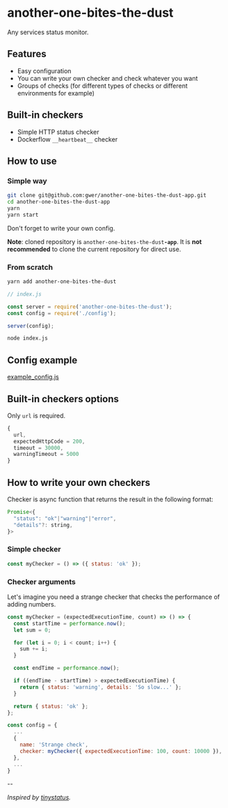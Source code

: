 # another-one-bites-the-dust

Any services status monitor.

## Features
- Easy configuration
- You can write your own checker and check whatever you want
- Groups of checks (for different types of checks or different environments for example)

## Built-in checkers
- Simple HTTP status checker
- Dockerflow `__heartbeat__` checker

## How to use

### Simple way
```sh
git clone git@github.com:gwer/another-one-bites-the-dust-app.git
cd another-one-bites-the-dust-app
yarn
yarn start
```

Don't forget to write your own config.

**Note**: cloned repository is `another-one-bites-the-dust`**`-app`**. It is **not recommended** to clone the current repository for direct use.


### From scratch
```sh
yarn add another-one-bites-the-dust
```

```js
// index.js

const server = require('another-one-bites-the-dust');
const config = require('./config');

server(config);
```

```sh
node index.js
```

## Config example
[example_config.js](./example_config.js)

## Built-in checkers options
Only `url` is required.

```js
{
  url,
  expectedHttpCode = 200,
  timeout = 30000,
  warningTimeout = 5000
}
```

## How to write your own checkers
Checker is async function that returns the result in the following format:
```js
Promise<{
  "status": "ok"|"warning"|"error",
  "details"?: string,
}>
```

### Simple checker
```js
const myChecker = () => ({ status: 'ok' });
```

### Checker arguments
Let's imagine you need a strange checker that checks the performance of adding numbers.

```js
const myChecker = (expectedExecutionTime, count) => () => {
  const startTime = performance.now();
  let sum = 0;

  for (let i = 0; i < count; i++) {
    sum += i;
  }

  const endTime = performance.now();

  if ((endTime - startTime) > expectedExecutionTime) {
    return { status: 'warning', details: 'So slow...' };
  }

  return { status: 'ok' };
};
```

```js
const config = {
  ...
  {
    name: 'Strange check',
    checker: myChecker({ expectedExecutionTime: 100, count: 10000 }),
  },
  ...
}
```

--

*Inspired by [tinystatus](https://github.com/bderenzo/tinystatus).*